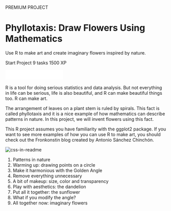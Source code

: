 PREMIUM PROJECT
# Phyllotaxis: Draw Flowers Using Mathematics

Use R to make art and create imaginary flowers inspired by nature.

Start Project
9 tasks
1500 XP

<img src="style-project-description.svg" width="180" height="30" alt="css-in-readme">

R is a tool for doing serious statistics and data analysis. But not everything in life can be serious, life is also beautiful, and R can make beautiful things too. R can make art.

The arrangement of leaves on a plant stem is ruled by spirals. This fact is called phyllotaxis and it is a nice example of how mathematics can describe patterns in nature. In this project, we will invent flowers using this fact.

This R project assumes you have familiarity with the ggplot2 package. If you want to see more examples of how you can use R to make art, you should check out the Fronkonstin blog created by Antonio Sánchez Chinchón.

<img src="style-course-tasks.svg" width="180" height="30" alt="css-in-readme">

1. Patterns in nature
2. Warming up: drawing points on a circle
3. Make it harmonious with the Golden Angle
4. Remove everything unnecessary
5. A bit of makeup: size, color and transparency
6. Play with aesthetics: the dandelion
7. Put all it together: the sunflower
8. What if you modify the angle?
9. All together now: imaginary flowers
